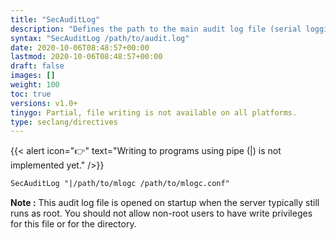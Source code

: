 ```yaml
---
title: "SecAuditLog"
description: "Defines the path to the main audit log file (serial logging format) or the concurrent logging index file (concurrent logging format). When used in combination with mlogc (only possible with concurrent logging), this directive defines the mlogc location and command line."
syntax: "SecAuditLog /path/to/audit.log"
date: 2020-10-06T08:48:57+00:00
lastmod: 2020-10-06T08:48:57+00:00
draft: false
images: []
weight: 100
toc: true
versions: v1.0+
tinygo: Partial, file writing is not available on all platforms.
type: seclang/directives
---
```


{{< alert icon="👉" text="Writing to programs using pipe (|) is not implemented yet." />}}


```apache
SecAuditLog "|/path/to/mlogc /path/to/mlogc.conf"
```

**Note :** This audit log file is opened on startup when the server typically still runs as root. You should not allow non-root users to have write privileges for this file or for the directory.